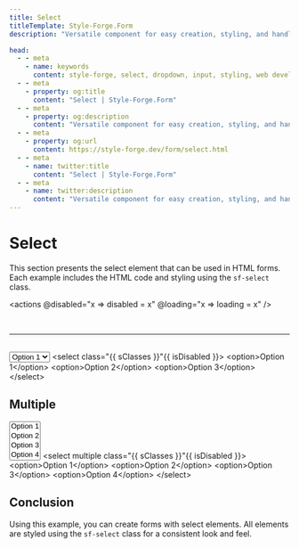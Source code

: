 ```yaml
---
title: Select
titleTemplate: Style-Forge.Form
description: "Versatile component for easy creation, styling, and handling of dropdown selects in web apps."

head:
  - - meta
    - name: keywords
      content: style-forge, select, dropdown, input, styling, web development, frontend, select elements, select styles, responsive
  - - meta
    - property: og:title
      content: "Select | Style-Forge.Form"
  - - meta
    - property: og:description
      content: "Versatile component for easy creation, styling, and handling of dropdown selects in web apps."
  - - meta
    - property: og:url
      content: https://style-forge.dev/form/select.html
  - - meta
    - name: twitter:title
      content: "Select | Style-Forge.Form"
  - - meta
    - name: twitter:description
      content: "Versatile component for easy creation, styling, and handling of dropdown selects in web apps."
---
```


# Select

This section presents the select element that can be used in HTML forms. Each example includes the HTML code and styling using the `sf-select` class.

<actions @disabled="x => disabled = x" @loading="x => loading = x" />

<br />

---
<br />

<select :class="sClasses" :disabled="disabled">
  <option>Option 1</option>
  <option>Option 2</option>
  <option>Option 3</option>
</select>

<highlight lang="html">
&lt;select class="{{ sClasses }}"{{ isDisabled }}&gt;
  &lt;option&gt;Option 1&lt;/option&gt;
  &lt;option&gt;Option 2&lt;/option&gt;
  &lt;option&gt;Option 3&lt;/option&gt;
&lt;/select&gt;
</highlight>

## Multiple

<select multiple :class="sClasses" :disabled="disabled">
  <option>Option 1</option>
  <option>Option 2</option>
  <option>Option 3</option>
  <option>Option 4</option>
</select>

<highlight lang="html">
&lt;select multiple class="{{ sClasses }}"{{ isDisabled }}&gt;
  &lt;option&gt;Option 1&lt;/option&gt;
  &lt;option&gt;Option 2&lt;/option&gt;
  &lt;option&gt;Option 3&lt;/option&gt;
  &lt;option&gt;Option 4&lt;/option&gt;
&lt;/select&gt;
</highlight>

## Conclusion

Using this example, you can create forms with select elements. All elements are styled using the `sf-select` class for a consistent look and feel.

<script setup>
import { ref, computed } from 'vue';

import 'style-forge.form/src/var.css';
import 'style-forge.form/src/base.css';
import 'style-forge.form/src/global.css';
import 'style-forge.form/src/pseudo-classes.css';

import 'style-forge.form/src/loading.css';
import 'style-forge.form/src/checkbox-radio.css';

import 'style-forge.form/src/select.css';

const loading = ref(false);
const disabled = ref(false);

const isLoading = computed(() => loading.value ? 'sf-loading' : null);
const isDisabled = computed(() => disabled.value ? ' disabled' : null);

const sClasses = computed(() => {
  return ['sf-select', isLoading.value].filter(x => x).join(' ')
});
</script>
